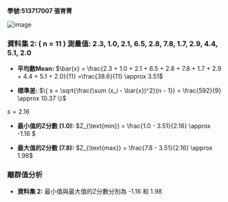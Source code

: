 **學號:513717007 張育菁**

![image](https://github.com/user-attachments/assets/0858302c-c0f0-4442-8c24-9c165642ae31)




### 資料集 2: \( n = 11 \) 測量值: 2.3, 1.0, 2.1, 6.5, 2.8, 7.8, 1.7, 2.9, 4.4, 5.1, 2.0

- **平均數Mean:** 
$\bar{x} = \frac{2.3 + 1.0 + 2.1 + 6.5 + 2.8 + 7.8 + 1.7 + 2.9 + 4.4 + 5.1 + 2.0}{11} =\frac{38.6}{11} \approx 3.51\$

- **標準差:**
$\{
s = \sqrt{\frac{\sum (x_i - \bar{x})^2}{n - 1}} = \frac{592}{9} \approx 10.37
\}$

 $s = 2.16$

- **最小值的Z分數 (1.0):** 
  $Z_{\text{min}} = \frac{1.0 - 3.51}{2.16} \approx -1.16  $

- **最大值的Z分數 (7.8):** 
  $Z_{\text{max}} = \frac{7.8 - 3.51}{2.16} \approx 1.98$

### 離群值分析
  - **資料集 2:** 最小值與最大值的Z分數分別為 -1.16 和 1.98

